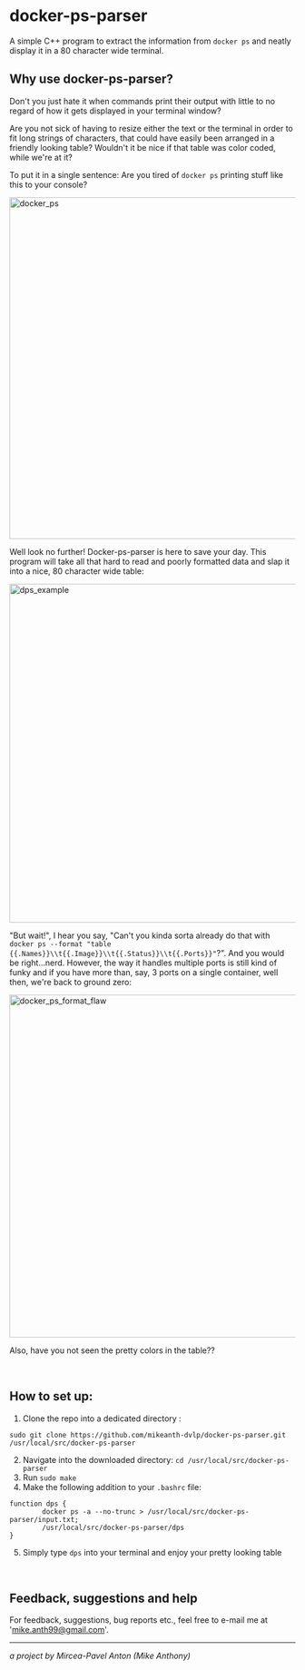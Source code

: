 # docker-ps-parser
A simple C++ program to extract the information from `docker ps` and neatly display it in a 80 character wide terminal.

## Why use docker-ps-parser?

Don't you just hate it when commands print their output with little to no regard of how it gets displayed in your terminal window? 

Are you not sick of having to resize either the text or the terminal in order to fit long strings of characters, that could have easily been arranged in a friendly looking table?
Wouldn't it be nice if that table was color coded, while we're at it?

To put it in a single sentence: Are you tired of `docker ps` printing stuff like this to your console?

<img width="602" alt="docker_ps" src="https://user-images.githubusercontent.com/28601784/83340452-ef563600-a2e0-11ea-90b8-47cc2a84de81.png">

Well look no further! Docker-ps-parser is here to save your day. This program will take all that hard to read and poorly formatted data and slap it into a nice, 80 character wide table:

<img width="597" alt="dps_example" src="https://user-images.githubusercontent.com/28601784/83340455-f2512680-a2e0-11ea-81d8-42799dfbda6b.png">

"But wait!", I hear you say, "Can't you kinda sorta already do that with ` docker ps --format "table {{.Names}}\\t{{.Image}}\\t{{.Status}}\\t{{.Ports}}"`?". And you would be right...nerd. However, the way it handles multiple ports is still kind of funky and if you have more than, say, 3 ports on a single container, well then, we're back to ground zero:

<img width="604" alt="docker_ps_format_flaw" src="https://user-images.githubusercontent.com/28601784/83340454-f11ff980-a2e0-11ea-8a85-d7dd04e6daf6.png">

Also, have you not seen the pretty colors in the table??

<br>

## How to set up:
1.  Clone the repo into a dedicated directory :
```
sudo git clone https://github.com/mikeanth-dvlp/docker-ps-parser.git /usr/local/src/docker-ps-parser
```
2. Navigate into the downloaded directory: `cd /usr/local/src/docker-ps-parser`
3. Run `sudo make`
4. Make the following addition to your `.bashrc` file:
```
function dps {
        docker ps -a --no-trunc > /usr/local/src/docker-ps-parser/input.txt;
        /usr/local/src/docker-ps-parser/dps
}
```
5. Simply type `dps` into your terminal and enjoy your pretty looking table

<br>

## Feedback, suggestions and help

For feedback, suggestions, bug reports etc., feel free to e-mail me at 'mike.anth99@gmail.com'.

---

_a project by Mircea-Pavel Anton (Mike Anthony)_
